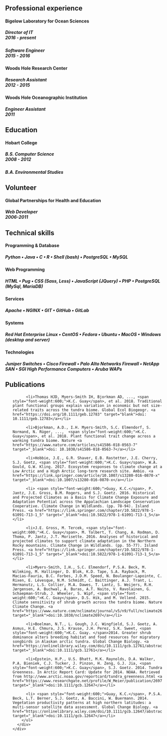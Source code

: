 #  

<style>
  .bot-marg-10 {
    margin-bottom: 0px !important;
  }

</style>

<div class="resume">
  <div class="row">
    <div class="col-lg-12"><a name="experience"></a>
      <h2>Professional experience</h2>
    </div>
    <div class="col-lg-12">
      <h4>Bigelow Laboratory for Ocean Sciences</h4>
      <h5 class="position">Director of IT
        <div class="pull-right">2016 - present</div>
      </h5>
      <h5 class="position">Software Engineer
        <div class="pull-right">2015 - 2016</div>
      </h5>
      <h4>Woods Hole Research Center</h4>
      <h5 class="position">Research Assistant
        <div class="pull-right">2012 - 2015</div>
      </h5>
      <h4>Woods Hole Oceanographic Institution</h4>
      <h5 class="position">Engineer Assistant
        <div class="pull-right">2011</div>
      </h5>
      <!-- <h4>Global Partnerships for Health and Education</h4>
      <h5 class="position">Web Developer
        <div class="pull-right">2006-2010</div>
      </h5> -->
    </div>
  </div>
  <div class="row">
    <div class="col-lg-12"><a name="experience"></a>
      <h2>Education</h2>
    </div>
    <div class="col-lg-12">
      <h4>Hobart College</h4>
      <h5 class="position">B.S. Computer Science
        <div class="pull-right">2008 - 2012</div>
      </h5>
      <h5 class="position">B.A. Environmental Studies</h5>
    </div>
  </div>
  <div class="row">
    <div class="col-lg-12"><a name="experience"></a>
      <h2>Volunteer</h2>
    </div>
    <div class="col-lg-12">
      <h4>Global Partnerships for Health and Education</h4>
      <h5 class="position">Web Developer
        <div class="pull-right">2006-2011</div>
      </h5>
    </div>
  </div>
  <div class="row">
    <div class="col-lg-12"><a name="experience"></a>
      <h2>Technical skills</h2>
    </div>
    <div class="col-lg-12">
      <h4>Programming & Database</h4>
      <h5>Python &bull; Java &bull; C &bull; R &bull; Shell (bash) &bull; PostgreSQL &bull; MySQL</h5>
      <h4>Web Programming</h4>
      <h5>HTML &bull; Pug &bull; CSS (Sass, Less) &bull; JavaScript (JQuery) &bull; PHP &bull; PostgreSQL (MySql, MariaDB)</h5>
      <h4>Services</h4>
      <h5>Apache &bull; NGINX &bull; GIT &bull; GitHub &bull; GitLab</h5>
      <h4>Systems</h4>
      <h5>Red Hat Enterprise Linux &bull; CentOS &bull; Fedora &bull; Ubuntu &bull; MacOS &bull; Windows (desktop and server)</h5>
      <h4>Technologies</h4>
      <h5>Juniper Switches &bull; Cisco Firewall &bull; Palo Alto Networks Firewall &bull; NetApp SAN &bull; SGI High Performance Computers &bull; Aruba WAPs</h5>
    </div>
  </div>
  <div class="row">
    <div class="col-lg-12"><a name="experience"></a>
      <h2>Publications</h2>
    </div>
    <div class="col-lg-12">
      <h4></h4>
      <div style="word-wrap:break-word;" class="section">
        <ul class="pubs">
          
          <li>Thomas HJD, Myers‐Smith IH, Bjorkman AD, ..., <span style="font-weight:600;">K.C. Guay</span>, et al. 2018. Traditional plant functional groups explain variation in economic but not size‐related traits across the tundra biome. Global Ecol Biogeogr. <a href="https://doi.org/10.1111/geb.12783" target="blank">doi: 10.1111/geb.12783</a></li>
          
          <li>Bjorkman, A.D., I.H. Myers-Smith, S.C. Elmendorf, S. Normand, N. Rüger, ...,  <span style="font-weight:600;">K.C. Guay</span>, et al. 2018. Plant functional trait change across a warming tundra biome. Nature <a href="https://www.nature.com/articles/s41586-018-0563-7" target="_blank">doi: 10.1038/s41586-018-0563-7</a></li>

          <li>Hobbie, J.E., G.R. Shaver, E.B. Rastetter, J.E. Cherry, S.J. Goetz, <span style="font-weight:600;">K.C. Guay</span>, W.A. Gould, G.W. Kling. 2017. Ecosystem responses to climate change at a Low Arctic and a High Arctic long-term research site. Ambio. <a href="https://link.springer.com/article/10.1007/s13280-016-0870-x" target="_blank">doi:10.1007/s13280-016-0870-x</a></li>

          <li> <span style="font-weight:600;">Guay, K.C.</span>, P. Jantz, J.E. Gross, B.M. Rogers, and S.J. Goetz. 2016. Historical and Projected Climates as a Basis for Climate Change Exposure and Adaptation Potential across the Appalachian Landscape Conservation Cooperative. Climate Change in Wildlands. (pp. 78-94). Island Press. <a href="https://link.springer.com/chapter/10.5822/978-1-61091-713-1_5" target="_blank">doi:10.5822/978-1-61091-713-1_5</a></li>
          
          <li>J.E. Gross, M. Tercek, <span style="font-weight:600;">K.C. Guay</span>, M. Talbert, T. Chang, A. Rodman, D. Thoma, P. Jantz, J.T. Morisette. 2016. Analyses of historical and projected climates to support climate adaptation in the Northern Rocky mountains. Climate Change in Wildlands. (pp. 55-77). Island Press. <a href="https://link.springer.com/chapter/10.5822/978-1-61091-713-1_5" target="_blank">doi:10.5822/978-1-61091-713-1_5</a></li>

          <li>Myers-Smith, I.H., S.C. Elmendorf, P.S.A. Beck, M. Wilmking, M. Hallinger, D. Blok, K.D. Tape, S.A. Rayback, M. Macias-Fauria, B.C. Forbes, J.D.M. Speed, N. Boulanger-Lapointe, C. Rixen, E. Lévesque, N.M. Schmidt, C. Baittinger, A.J. Trant, L. Hermanutz, L.S. Collier, M.A. Dawes, T. Lantz, S. Weijers, R.H. Jørgensen, A. Buchwal, A. Buras, A.T. Naito, V. Ravolainen, G. Schaepman-Strub, J. Wheeler, S. Wipf, <span style="font-weight:600;">K.C. Guay</span>, D.S. Hik, and M. Vellend. 2015. Climate sensitivity of shrub growth across the tundra biome. Nature Climate Change. <a href="https://www.nature.com/nclimate/journal/v5/n9/full/nclimate2697.html" target="_blank">doi:10.1038/nclimate2697</a></li>

          <li>Boelman, N.T., L. Gough, J.C. Wingfield, S.J. Goetz, A. Asmus, H.E. Chmura, J.S. Krause, J.H. Perez, S.K. Sweet, <span style="font-weight:600;">K.C. Guay. </span>2014. Greater shrub dominance alters breeding habitat and food resources for migratory songbirds in Alaskan arctic tundra. Global Change Biology. <a href="https://onlinelibrary.wiley.com/doi/10.1111/gcb.12761/abstract" target="_blank">doi:10.1111/gcb.12761</a></li>
          
          <li>Epstein, H.P., U.S. Bhatt, M.K. Raynolds, D.A. Walker, P.A. Bieniek, C.J. Tucker, J. Pinzon, H. Zeng, G.J. Jia, <span style="font-weight:600;">K.C. Guay</span>, S.J. Goetz. 2014. Tundra Greenness. In Arctic Report Card: Update for 2014. NOAA. Retrieved from http://www.arctic.noaa.gov/reportcard/tundra_greenness.html <a href="https://www.researchgate.net/profile/W_Meier/publication/269703124_Sea_Ice_in_Arctic_Report_Card_2014/links/5498e5870cf2519f5a1deaa7.pdf" target="_blank">doi:10.1111/gcb.12647</a></li>
          
          <li> <span style="font-weight:600;">Guay, K.C.</span>, P.S.A. Beck, L.T. Berner, S.J. Goetz, A. Baccini, W. Buermann. 2014. Vegetation productivity patterns at high northern latitudes: a multi-sensor satellite data assessment. Global Change Biology. <a href="https://onlinelibrary.wiley.com/doi/10.1111/gcb.12647/abstract" target="_blank">doi:10.1111/gcb.12647</a></li>
        </ul>
      </div>
    </div>
  </div>
</div>